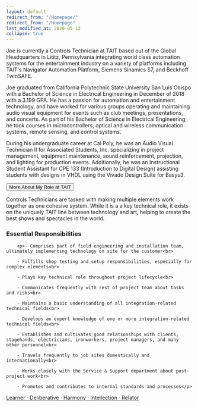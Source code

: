 ```yaml
---
layout: default
redirect_from: "/Homepage/"
redirect_from: "/Homepage"
last_modified_at: 2020-05-13
collapse: true
---
```


Joe is currently a Controls Technician at TAIT based out of the Global Headquarters in Lititz, Pennsylvania integrating world class automation systems for the entertainment industry on a variety of platforms including TAIT's Navigator Automation Platform, Siemens Sinamics S7, and Beckhoff TwinSAFE.

Joe graduated from California Polytechnic State University San Luis Obispo with a Bachelor of Science in Electrical Engineering in December of 2018 with a 3.199 GPA. He has a passion for automation and entertainment technology, and have worked for various groups operating and maintaining audio visual equipment for events such as club meetings, presentations, and concerts. As part of his Bachelor of Science in Electrical Engineering, he took courses in microcontrollers, optical and wireless communication systems, remote sensing, and control systems.

During his undergraduate career at Cal Poly, he was an Audio Visual Technician II for Associated Students, Inc. specializing in project management, equipment maintenance, sound reinforcement, projection, and lighting for production events. Additionally, he was an Instructional Student Assistant for CPE 133 (Introduction to Digital Design) assisting students with designs in VHDL using the Vivado Design Suite for Basys3.


<div>

  <button type="button" class="collapsible">More About My Role at TAIT</button>
  
<div class="content">
    <p>Controls Technicians are tasked with making multiple elements work together as one cohesive system. While it is a a key technical role, it exists on the uniquely TAIT line between technology and art, helping to create the best shows and spectacles in the world.</p>
    <h3> Essential Responsibilities </h3>
    
        <p>- Comprises part of field engineering and installation team, ultimately implementing technology on site for the customer<br>
         
        - Fulfills shop testing and setup responsibilities, especially for complex elements<br>
        
        - Plays key technical role throughout project lifecycle<br>
        
        - Communicates frequently with rest of project team about tasks and risks<br>
         
        - Maintains a basic understanding of all integration-related technical fields<br>
         
        - Develops an expert knowledge of one or more integration-related technical fields<br>
         
        - Establishes and cultivates good relationships with clients, stagehands, electricians, ironworkers, project managers, and many other personnel<br>
         
        - Travels frequently to job sites domestically and internationally<br>
         
        - Works closely with the Service & Support department about post-project work<br>
         
        - Promotes and contributes to internal standards and processes</p>
     

    
</div>
  
</div>

<p></p>

[Learner ⋅ Deliberative ⋅ Harmony ⋅ Intellection ⋅ Relator](./strengths_quest)

